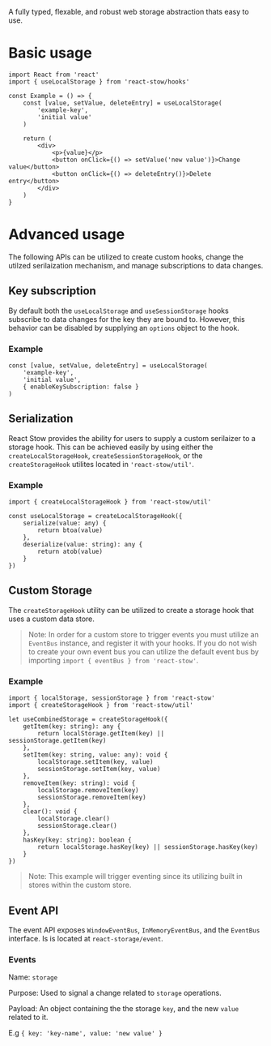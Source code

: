 A fully typed, flexable, and robust web storage abstraction thats easy to use.

# Basic usage

```
import React from 'react'
import { useLocalStorage } from 'react-stow/hooks'

const Example = () => {
	const [value, setValue, deleteEntry] = useLocalStorage(
		'example-key',
		'initial value'
	)

	return (
		<div>
			<p>{value}</p>
			<button onClick={() => setValue('new value')}>Change value</button>
			<button onClick={() => deleteEntry()}>Delete entry</button>
		</div>
	)
}
```

# Advanced usage

The following APIs can be utilized to create custom hooks, change the utilzed serilaization mechanism, and manage subscriptions to data changes.

## Key subscription

By default both the `useLocalStorage` and `useSessionStorage` hooks subscribe to data changes for the key they are bound to. However, this behavior can be disabled by supplying an `options` object to the hook.

### Example

```
const [value, setValue, deleteEntry] = useLocalStorage(
	'example-key',
	'initial value',
	{ enableKeySubscription: false }
)
```

## Serialization

React Stow provides the ability for users to supply a custom serilaizer to a storage hook.
This can be achieved easily by using either the `createLocalStorageHook`, `createSessionStorageHook`, or the `createStorageHook` utilites located in `'react-stow/util'`.

### Example

```
import { createLocalStorageHook } from 'react-stow/util'

const useLocalStorage = createLocalStorageHook({
	serialize(value: any) {
		return btoa(value)
	},
	deserialize(value: string): any {
		return atob(value)
	}
})
```

## Custom Storage

The `createStorageHook` utility can be utilized to create a storage hook that uses a custom data store.

> Note: In order for a custom store to trigger events you must utilize an `EventBus` instance, and register it with your hooks. If you do not wish to create your own event bus you can utilize the default event bus by importing `import { eventBus } from 'react-stow'`.

### Example

```
import { localStorage, sessionStorage } from 'react-stow'
import { createStorageHook } from 'react-stow/util'

let useCombinedStorage = createStorageHook({
	getItem(key: string): any {
		return localStorage.getItem(key) || sessionStorage.getItem(key)
	},
	setItem(key: string, value: any): void {
		localStorage.setItem(key, value)
		sessionStorage.setItem(key, value)
	},
	removeItem(key: string): void {
		localStorage.removeItem(key)
		sessionStorage.removeItem(key)
	},
	clear(): void {
		localStorage.clear()
		sessionStorage.clear()
	},
	hasKey(key: string): boolean {
		return localStorage.hasKey(key) || sessionStorage.hasKey(key)
	}
})
```

> Note: This example will trigger eventing since its utilizing built in stores within the custom store.


## Event API

The event API exposes ```WindowEventBus```, ```InMemoryEventBus```, and the ```EventBus``` interface. Is is located at ```react-storage/event```. 

### Events

Name: ```storage``` 

Purpose: Used to signal a change related to ```storage``` operations. 

Payload: An object containing the the storage ```key```, and the new ```value``` related to it. 

E.g ```{ key: 'key-name', value: 'new value' }``` 
